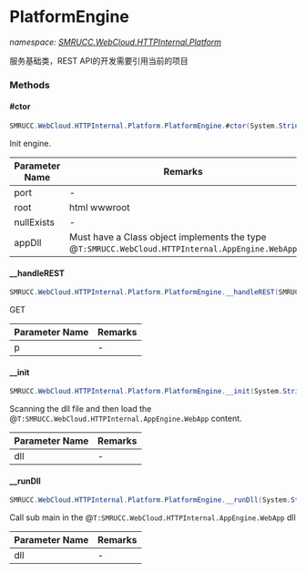 ﻿# PlatformEngine
_namespace: [SMRUCC.WebCloud.HTTPInternal.Platform](./index.md)_

服务基础类，REST API的开发需要引用当前的项目



### Methods

#### #ctor
```csharp
SMRUCC.WebCloud.HTTPInternal.Platform.PlatformEngine.#ctor(System.String,System.Int32,System.Boolean,System.String,System.Int32,System.Boolean)
```
Init engine.

|Parameter Name|Remarks|
|--------------|-------|
|port|-|
|root|html wwwroot|
|nullExists|-|
|appDll|Must have a Class object implements the type @``T:SMRUCC.WebCloud.HTTPInternal.AppEngine.WebApp``|


#### __handleREST
```csharp
SMRUCC.WebCloud.HTTPInternal.Platform.PlatformEngine.__handleREST(SMRUCC.WebCloud.HTTPInternal.Core.HttpProcessor)
```
GET

|Parameter Name|Remarks|
|--------------|-------|
|p|-|


#### __init
```csharp
SMRUCC.WebCloud.HTTPInternal.Platform.PlatformEngine.__init(System.String)
```
Scanning the dll file and then load the @``T:SMRUCC.WebCloud.HTTPInternal.AppEngine.WebApp`` content.

|Parameter Name|Remarks|
|--------------|-------|
|dll|-|


#### __runDll
```csharp
SMRUCC.WebCloud.HTTPInternal.Platform.PlatformEngine.__runDll(System.String)
```
Call sub main in the @``T:SMRUCC.WebCloud.HTTPInternal.AppEngine.WebApp`` dll

|Parameter Name|Remarks|
|--------------|-------|
|dll|-|



